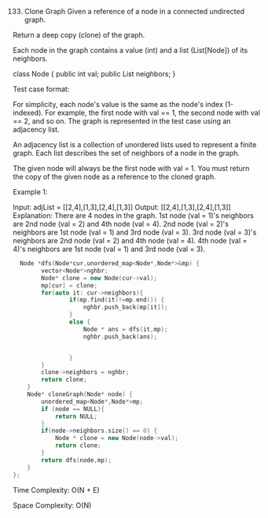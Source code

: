 133. Clone Graph
Given a reference of a node in a connected undirected graph.

Return a deep copy (clone) of the graph.

Each node in the graph contains a value (int) and a list (List[Node]) of its neighbors.

class Node {
    public int val;
    public List<Node> neighbors;
}
 

Test case format:

For simplicity, each node's value is the same as the node's index (1-indexed). For example, the first node with val == 1, the second node with val == 2, and so on. The graph is represented in the test case using an adjacency list.

An adjacency list is a collection of unordered lists used to represent a finite graph. Each list describes the set of neighbors of a node in the graph.

The given node will always be the first node with val = 1. You must return the copy of the given node as a reference to the cloned graph.

 

Example 1:


Input: adjList = [[2,4],[1,3],[2,4],[1,3]]
Output: [[2,4],[1,3],[2,4],[1,3]]
Explanation: There are 4 nodes in the graph.
1st node (val = 1)'s neighbors are 2nd node (val = 2) and 4th node (val = 4).
2nd node (val = 2)'s neighbors are 1st node (val = 1) and 3rd node (val = 3).
3rd node (val = 3)'s neighbors are 2nd node (val = 2) and 4th node (val = 4).
4th node (val = 4)'s neighbors are 1st node (val = 1) and 3rd node (val = 3).


```cpp
  Node *dfs(Node*cur,unordered_map<Node*,Node*>&mp) {
        vector<Node*>nghbr;
        Node* clone = new Node(cur->val);
        mp[cur] = clone;
        for(auto it: cur->neighbors){
                if(mp.find(it)!=mp.end()) {
                    nghbr.push_back(mp[it]);
                }
                else {
                    Node * ans = dfs(it,mp);
                    nghbr.push_back(ans);


                }
        }
        clone->neighbors = nghbr;
        return clone;
    } 
    Node* cloneGraph(Node* node) {
        unordered_map<Node*,Node*>mp;
        if (node == NULL){
            return NULL;
        }
        if(node->neighbors.size() == 0) {
            Node * clone = new Node(node->val);
            return clone;
        }
        return dfs(node,mp);
    }
};
```

Time Complexity: O(N + E)

Space Complexity: O(N)
